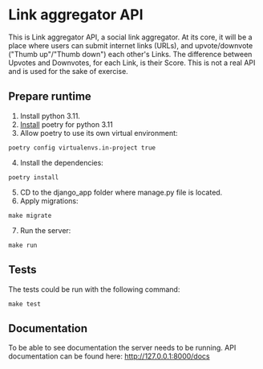 # Link aggregator API
This is Link aggregator API, a social link aggregator. At its core, it will be a place where users can submit internet links (URLs), and upvote/downvote ("Thumb up"/"Thumb down") each other's Links. The difference between Upvotes and Downvotes, for each Link, is their Score.
This is not a real API and is used for the sake of exercise.

## Prepare runtime
1. Install python 3.11.
2. [Install](https://python-poetry.org/docs/#installing-with-the-official-installer) poetry for python 3.11
3. Allow poetry to use its own virtual environment:
```shell script
poetry config virtualenvs.in-project true
```
4. Install the dependencies:
```shell script
poetry install
```
5. CD to the django_app folder where manage.py file is located.
6. Apply migrations:
```shell script
make migrate
```
7. Run the server:
```shell script
make run
```

## Tests
The tests could be run with the following command:
```shell script
make test
```

## Documentation
To be able to see documentation the server needs to be running.
API documentation can be found here: http://127.0.0.1:8000/docs